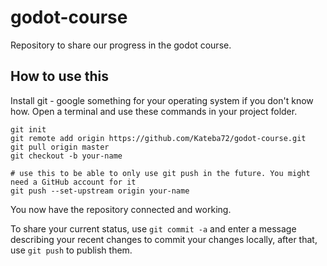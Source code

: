 # godot-course
Repository to share our progress in the godot course.

## How to use this

Install git - google something for your operating system if you don't know how. Open a terminal and use these commands in your project folder.

    git init
    git remote add origin https://github.com/Kateba72/godot-course.git
    git pull origin master
    git checkout -b your-name
    
    # use this to be able to only use git push in the future. You might need a GitHub account for it
    git push --set-upstream origin your-name
    
You now have the repository connected and working.

To share your current status, use `git commit -a` and enter a message describing your recent changes to commit your changes locally,
after that, use `git push` to publish them.
